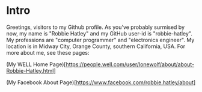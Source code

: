 # Intro
Greetings, visitors to my Github profile. As you've probably surmised by now, my name is "Robbie Hatley" and my GitHub user-id is "robbie-hatley". My professions are "computer programmer" and "electronics engineer". My location is in Midway City, Orange County, southern California, USA. For more about me, see these pages:

(My WELL Home Page)[https://people.well.com/user/lonewolf/about/about-Robbie-Hatley.html]

(My Facebook About Page)[https://www.facebook.com/robbie.hatley/about]

<!---
robbie-hatley/robbie-hatley is a ✨ special ✨ repository because its `README.md` (this file) appears on your GitHub profile.
You can click the Preview link to take a look at your changes.
--->
